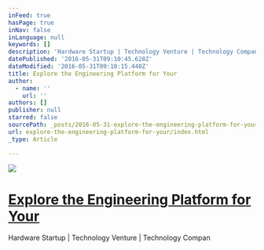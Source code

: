 ```yaml
---
inFeed: true
hasPage: true
inNav: false
inLanguage: null
keywords: []
description: 'Hardware Startup | Technology Venture | Technology Compan '
datePublished: '2016-05-31T09:10:45.628Z'
dateModified: '2016-05-31T09:10:15.440Z'
title: Explore the Engineering Platform for Your
author:
  - name: ''
    url: ''
authors: []
publisher: null
starred: false
sourcePath: _posts/2016-05-31-explore-the-engineering-platform-for-your.md
url: explore-the-engineering-platform-for-your/index.html
_type: Article

---
```

![](https://the-grid-user-content.s3-us-west-2.amazonaws.com/044ff237-c14b-42fe-b864-5113d6e1b0b5.jpg)

# [Explore the Engineering Platform for Your][0]  

Hardware Startup | Technology Venture | Technology Compan

[0]: http://www.buildventure.net/